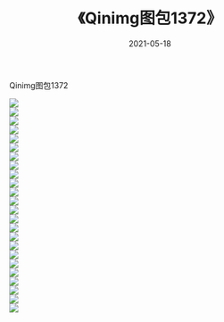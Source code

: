 ﻿---
layout: post
title:  《Qinimg图包1372》
date:   2021-05-18
img: http://imgx.orgx.ga/Qinimg图包/Qinimg图包1372/000.jpg
categories: [美女, 清纯, 唯美]
---

Qinimg图包1372

 ![](http://imgx.orgx.ga/Qinimg图包/Qinimg图包1372/001.jpg) <br>![](http://imgx.orgx.ga/Qinimg图包/Qinimg图包1372/002.jpg) <br>![](http://imgx.orgx.ga/Qinimg图包/Qinimg图包1372/003.jpg) <br>![](http://imgx.orgx.ga/Qinimg图包/Qinimg图包1372/004.jpg) <br>![](http://imgx.orgx.ga/Qinimg图包/Qinimg图包1372/005.jpg) <br>![](http://imgx.orgx.ga/Qinimg图包/Qinimg图包1372/006.jpg) <br>![](http://imgx.orgx.ga/Qinimg图包/Qinimg图包1372/007.jpg) <br>![](http://imgx.orgx.ga/Qinimg图包/Qinimg图包1372/008.jpg) <br>![](http://imgx.orgx.ga/Qinimg图包/Qinimg图包1372/009.jpg) <br>![](http://imgx.orgx.ga/Qinimg图包/Qinimg图包1372/010.jpg) <br>![](http://imgx.orgx.ga/Qinimg图包/Qinimg图包1372/011.jpg) <br>![](http://imgx.orgx.ga/Qinimg图包/Qinimg图包1372/012.jpg) <br>![](http://imgx.orgx.ga/Qinimg图包/Qinimg图包1372/013.jpg) <br>![](http://imgx.orgx.ga/Qinimg图包/Qinimg图包1372/014.jpg) <br>![](http://imgx.orgx.ga/Qinimg图包/Qinimg图包1372/015.jpg) <br>![](http://imgx.orgx.ga/Qinimg图包/Qinimg图包1372/016.jpg) <br>![](http://imgx.orgx.ga/Qinimg图包/Qinimg图包1372/017.jpg) <br>![](http://imgx.orgx.ga/Qinimg图包/Qinimg图包1372/018.jpg) <br>![](http://imgx.orgx.ga/Qinimg图包/Qinimg图包1372/019.jpg) <br>![](http://imgx.orgx.ga/Qinimg图包/Qinimg图包1372/020.jpg) <br>![](http://imgx.orgx.ga/Qinimg图包/Qinimg图包1372/021.jpg) <br>![](http://imgx.orgx.ga/Qinimg图包/Qinimg图包1372/022.jpg) <br>![](http://imgx.orgx.ga/Qinimg图包/Qinimg图包1372/023.jpg) <br>![](http://imgx.orgx.ga/Qinimg图包/Qinimg图包1372/024.jpg) <br>